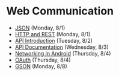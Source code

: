 # Web Communication

- [JSON](https://github.com/ga-adi-nyc/Course-Materials/tree/master/lessons/web-communication/json-lesson) (Monday, 8/1)
- [HTTP and REST](https://github.com/ga-adi-nyc/Course-Materials/tree/master/lessons/web-communication/http-rest-lesson) (Monday, 8/1)
- [API Introduction](https://github.com/ga-adi-nyc/Course-Materials/tree/master/lessons/web-communication/api-lesson) (Tuesday, 8/2)
- [API Documentation](https://github.com/ga-adi-nyc/Course-Materials/tree/master/lessons/web-communication/api-documentation-lesson) (Wednesday, 8/3)
- [Networking in Android](https://github.com/ga-adi-nyc/Course-Materials/tree/master/lessons/web-communication/networking-in-android) (Thursday, 8/4)
- [OAuth](https://github.com/ga-adi-nyc/Course-Materials/tree/master/lessons/web-communication/oauth-lesson) (Thursday, 8/4)
- [GSON](https://github.com/ga-adi-nyc/Course-Materials/tree/master/lessons/web-communication/gson-lesson) (Monday, 8/8)
